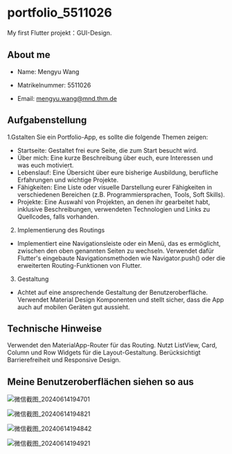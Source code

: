 # portfolio_5511026

My first Flutter projekt：GUI-Design.

## About me

- Name: Mengyu Wang

- Matrikelnummer: 5511026

- Email: mengyu.wang@mnd.thm.de


## Aufgabenstellung

1.Gstalten Sie ein Portfolio-App, es sollte die folgende Themen zeigen:

- Startseite: Gestaltet frei eure Seite, die zum Start besucht wird.
- Über mich: Eine kurze Beschreibung über euch, eure Interessen und was euch motiviert.
- Lebenslauf: Eine Übersicht über eure bisherige Ausbildung, berufliche Erfahrungen und wichtige
Projekte.
- Fähigkeiten: Eine Liste oder visuelle Darstellung eurer Fähigkeiten in verschiedenen Bereichen (z.B.
Programmiersprachen, Tools, Soft Skills).
- Projekte: Eine Auswahl von Projekten, an denen ihr gearbeitet habt, inklusive Beschreibungen,
verwendeten Technologien und Links zu Quellcodes, falls vorhanden.

2. Implementierung des Routings
   
- Implementiert eine Navigationsleiste oder ein Menü, das es ermöglicht, zwischen den oben genannten
Seiten zu wechseln. Verwendet dafür Flutter's eingebaute Navigationsmethoden wie Navigator.push()
oder die erweiterten Routing-Funktionen von Flutter.

3. Gestaltung
   
- Achtet auf eine ansprechende Gestaltung der Benutzeroberfläche. Verwendet Material Design
Komponenten und stellt sicher, dass die App auch auf mobilen Geräten gut aussieht.

## Technische Hinweise

Verwendet den MaterialApp-Router für das Routing.
Nutzt ListView, Card, Column und Row Widgets für die Layout-Gestaltung.
Berücksichtigt Barrierefreiheit und Responsive Design.

## Meine Benutzeroberflächen siehen so aus
![微信截图_20240614194701](https://github.com/Mengyuuuuuuu/portfolio_5511026/assets/168071730/4aa822d7-7050-4fd9-8c06-f231e2af1939)

![微信截图_20240614194821](https://github.com/Mengyuuuuuuu/portfolio_5511026/assets/168071730/dac734f0-bf6a-40a0-9f7b-7c9dc3545134)


![微信截图_20240614194842](https://github.com/Mengyuuuuuuu/portfolio_5511026/assets/168071730/e464e367-1acf-4db7-b296-2061c6cab4e1)


![微信截图_20240614194921](https://github.com/Mengyuuuuuuu/portfolio_5511026/assets/168071730/82878f14-2de0-4690-b5b1-06b3ccb40830)



